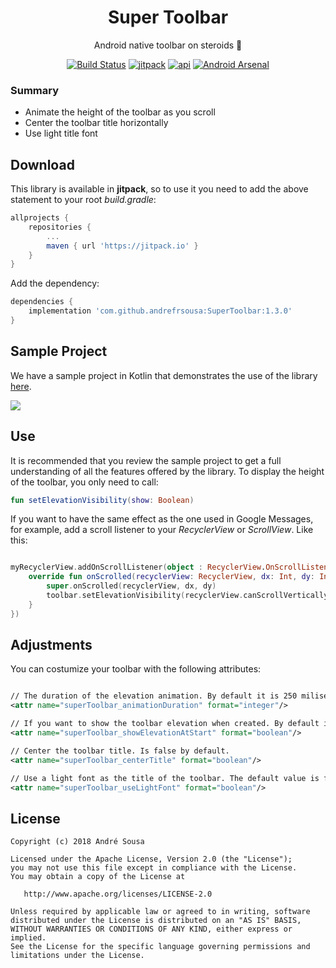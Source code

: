 <h1 align="center">Super Toolbar</h1>
<p align="center">Android native toolbar on steroids 💪</p>
<p align="center">
  <a href="https://travis-ci.org/andrefrsousa/SuperToolbar"><img src="https://travis-ci.org/andrefrsousa/SuperToolbar.svg?branch=master" alt="Build Status"></a>
  <a href="https://jitpack.io/#andrefrsousa/SuperToolbar"><img src="https://jitpack.io/v/andrefrsousa/SuperToolbar.svg" alt="jitpack"></a>
  <a href="https://android-arsenal.com/api?level=14"><img src="https://img.shields.io/badge/API-14%2B-orange.svg?style=flat" alt="api"></a>
  <a href="https://android-arsenal.com/details/1/7261"><img src="https://img.shields.io/badge/Android%20Arsenal-SuperBottomSheet-green.svg?style=flat" alt="Android Arsenal"></a>
</p>
  
### Summary  

* Animate the height of the toolbar as you scroll
* Center the toolbar title horizontally
* Use light title font


## Download  
  
This library is available in **jitpack**, so to use it you need to add the above statement to your root *build.gradle*:
   
```groovy  
allprojects {
    repositories {
        ...
        maven { url 'https://jitpack.io' }
    }
}
```
	
Add the dependency:

```groovy 
dependencies {
    implementation 'com.github.andrefrsousa:SuperToolbar:1.3.0'
}
```  

## Sample Project  

We have a sample project in Kotlin that demonstrates the use of the library [here](https://github.com/andrefrsousa/SuperToolbar/blob/master/demo/src/main/java/com/andrefrsousa/supertoolbar/demo/DemoActivity.kt).

![](/raw/example.gif)

## Use  

It is recommended that you review the sample project to get a full understanding of all the features offered by the library. 
To display the height of the toolbar, you only need to call:

```kotlin
fun setElevationVisibility(show: Boolean)
```  

If you want to have the same effect as the one used in Google Messages, for example, add a scroll listener to your *RecyclerView* or *ScrollView*. Like this:

```kotlin

myRecyclerView.addOnScrollListener(object : RecyclerView.OnScrollListener() {
    override fun onScrolled(recyclerView: RecyclerView, dx: Int, dy: Int) {
        super.onScrolled(recyclerView, dx, dy)
        toolbar.setElevationVisibility(recyclerView.canScrollVertically(-1))
    }
})

```

  
## Adjustments
  
You can costumize your toolbar with the following attributes:

```xml

// The duration of the elevation animation. By default it is 250 miliseconds.
<attr name="superToolbar_animationDuration" format="integer"/>

// If you want to show the toolbar elevation when created. By default is false.
<attr name="superToolbar_showElevationAtStart" format="boolean"/>

// Center the toolbar title. Is false by default.
<attr name="superToolbar_centerTitle" format="boolean"/>

// Use a light font as the title of the toolbar. The default value is false.
<attr name="superToolbar_useLightFont" format="boolean"/>

```
  
## License  
  
```
Copyright (c) 2018 André Sousa  

Licensed under the Apache License, Version 2.0 (the "License");
you may not use this file except in compliance with the License.
You may obtain a copy of the License at

   http://www.apache.org/licenses/LICENSE-2.0

Unless required by applicable law or agreed to in writing, software
distributed under the License is distributed on an "AS IS" BASIS,
WITHOUT WARRANTIES OR CONDITIONS OF ANY KIND, either express or implied.
See the License for the specific language governing permissions and
limitations under the License.
```
